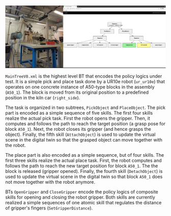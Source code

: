 ![Screenshot of the execution of a simple instance of UC2, the system executes the FollowPath skill of the PlaceObject sub-task](MainTreeV0-ExecutionScreenShot.png "Screenshot of the execution of a simple instance of UC2, the system executes the FollowPath skill of the PlaceObject sub-task")

`MainTreeV0.xml` is the highest level BT that encodes the policy logics under test. It is a simple pick and place task done by a UR10e robot (`ur_ur10e`) that operates on one concrete instance of A50-type blocks in the assembly (`A50_1`). The block is moved from its original position to a predefined position in the kiln car (`right_side`).

The task is organized in two subtrees, `PickObject` and `PlaceObject`. The pick part is encoded as a simple sequence of five skills. The first four skills realize the actual pick task. First the robot opens the gripper. Then, it computes and follows the path to reach the target position (a grasp pose for block `A50_1`). Next, the robot closes its gripper (and hence grasps the object). Finally, the fifth skill (`AttachObject`) is used to update the virtual scene in the digital twin so that the grasped object can move together with the robot.

The place part is also encoded as a simple sequence, but of four skills. The first three skills realize the actual place task. First, the robot computes and follows the path to reach the new target position for block `A50_1`. The the block is released (gripper opened). Finally, the fourth skill (`DetachObject`) is used to update the virtual scene in the digital twin so that block `A50_1` does not move together with the robot anymore.

BTs `OpenGripper` and `CloseGripper` encode the policy logics of composite skills for opening and closing the robot gripper. Both skills are currently realized a simple sequences of one atomic skill that regulates the distance of gripper's fingers (`SetGripperDistance`).
